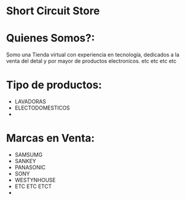 # Short Circuit Store

  # Quienes Somos?:
  Somo una Tienda virtual con experiencia en tecnología, dedicados a la venta del detal y por mayor de productos electronicos. etc etc etc etc


  # Tipo de productos:
  
  - LAVADORAS
  - ELECTODOMESTICOS
  -

 # Marcas en Venta:
  - SAMSUMG
  - SANKEY
  - PANASONIC
  - SONY
  - WESTYNHOUSE
  - ETC ETC ETCT
  - 
